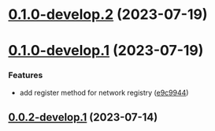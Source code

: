 # [0.1.0-develop.2](https://git.lumeweb.com/LumeWeb/kernel-ipfs-client/compare/v0.1.0-develop.1...v0.1.0-develop.2) (2023-07-19)

# [0.1.0-develop.1](https://git.lumeweb.com/LumeWeb/kernel-ipfs-client/compare/v0.0.2-develop.1...v0.1.0-develop.1) (2023-07-19)


### Features

* add register method for network registry ([e9c9944](https://git.lumeweb.com/LumeWeb/kernel-ipfs-client/commit/e9c994400325467fb2c146f4f5b3bea1a77d6502))

## [0.0.2-develop.1](https://git.lumeweb.com/LumeWeb/kernel-ipfs-client/compare/v0.0.1...v0.0.2-develop.1) (2023-07-14)
